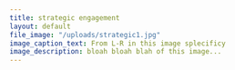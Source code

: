 ```yaml
---
title: strategic engagement
layout: default
file_image: "/uploads/strategic1.jpg"
image_caption_text: From L-R in this image splecificy
image_description: bloah bloah blah of this image...
---
```


